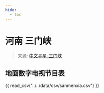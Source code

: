 ```yaml
---
hide:
  - toc
---
```


# 河南 三门峡

> 来源: [中文寻星-三门峡](http://dtmb.saoing.com/sanmenxia.htm)

## 地面数字电视节目表

{{ read_csv("../../data/csv/sanmenxia.csv") }}
